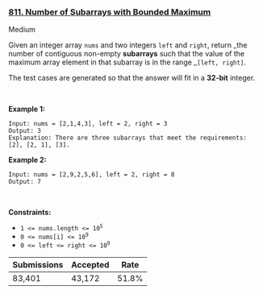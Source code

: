 ### [811. Number of Subarrays with Bounded Maximum](https://leetcode.com/problems/number-of-subarrays-with-bounded-maximum/)

Medium

Given an integer array `` nums `` and two integers `` left `` and `` right ``, return _the number of contiguous non-empty __subarrays__ such that the value of the maximum array element in that subarray is in the range _`` [left, right] ``.

The test cases are generated so that the answer will fit in a __32-bit__ integer.

 

__Example 1:__

```
Input: nums = [2,1,4,3], left = 2, right = 3
Output: 3
Explanation: There are three subarrays that meet the requirements: [2], [2, 1], [3].
```

__Example 2:__

```
Input: nums = [2,9,2,5,6], left = 2, right = 8
Output: 7
```

 

__Constraints:__

*   <code>1 <= nums.length <= 10<sup>5</sup></code>
*   <code>0 <= nums[i] <= 10<sup>9</sup></code>
*   <code>0 <= left <= right <= 10<sup>9</sup></code>

| Submissions    | Accepted     | Rate   |
| -------------- | ------------ | ------ |
| 83,401 | 43,172 | 51.8% |